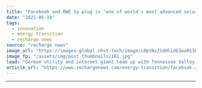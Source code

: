 ```yaml
---
title: "Facebook and RWE to plug in 'one of world’s most advanced solar farms' to datacentre"
date: "2021-05-19"
tags: 
  - innovation
  - energy transition
  - recharge news
source: "recharge news"
image_url: "https://images-global.nhst.tech/image/L0ptNzZ1dHlLdEZwa013UGJYeHBXdnZjNi9meWZKcGErRlo4cWUzbldCUT0=/nhst/binary/d5b2790884a49455dd35377d22040f4d"
image_fp: "/assets/img/post_thumbnails/161.jpg"
lead: "German utility and internet giant team up with Tennessee Valley Authority on 150MW solar array in Shelby County"
article_url: "https://www.rechargenews.com/energy-transition/facebook-and-rwe-to-plug-in-one-of-world-s-most-advanced-solar-farms-to-datacentre/2-1-1012918"
---
```


---
